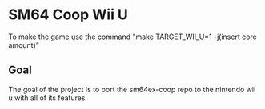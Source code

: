 # SM64 Coop Wii U
To make the game use the command "make TARGET_WII_U=1 -j(insert core amount)"

## Goal
The goal of the project is to port the sm64ex-coop repo to the nintendo wii u with all of its features